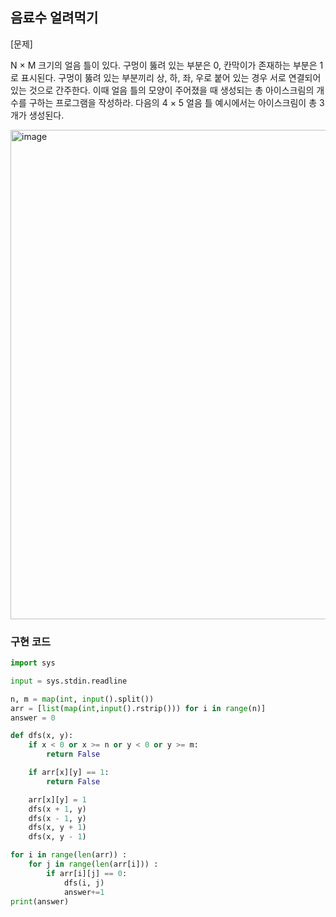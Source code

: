 ## 음료수 얼려먹기
[문제]

N × M 크기의 얼음 틀이 있다. 구멍이 뚫려 있는 부분은 0, 칸막이가 존재하는 부분은 1로 표시된다. 
구멍이 뚫려 있는 부분끼리 상, 하, 좌, 우로 붙어 있는 경우 서로 연결되어 있는 것으로 간주한다. 
이때 얼음 틀의 모양이 주어졌을 때 생성되는 총 아이스크림의 개수를 구하는 프로그램을 작성하라. 
다음의 4 × 5 얼음 틀 예시에서는 아이스크림이 총 3개가 생성된다.

<img width="783" alt="image" src="https://github.com/alswp006/hamham-Algorithm-study/assets/102672547/d354e7ff-4cc4-48c1-8982-b796359c74ed">

### 구현 코드
``` python
import sys

input = sys.stdin.readline

n, m = map(int, input().split())
arr = [list(map(int,input().rstrip())) for i in range(n)]
answer = 0

def dfs(x, y):
    if x < 0 or x >= n or y < 0 or y >= m:
        return False

    if arr[x][y] == 1:
        return False

    arr[x][y] = 1
    dfs(x + 1, y)
    dfs(x - 1, y)
    dfs(x, y + 1)
    dfs(x, y - 1)

for i in range(len(arr)) :
    for j in range(len(arr[i])) :
        if arr[i][j] == 0:
            dfs(i, j)
            answer+=1
print(answer)
```
